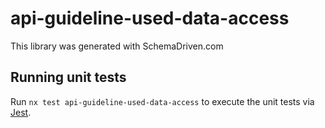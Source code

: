 
# api-guideline-used-data-access

This library was generated with SchemaDriven.com

## Running unit tests

Run `nx test api-guideline-used-data-access` to execute the unit tests via [Jest](https://jestjs.io).

